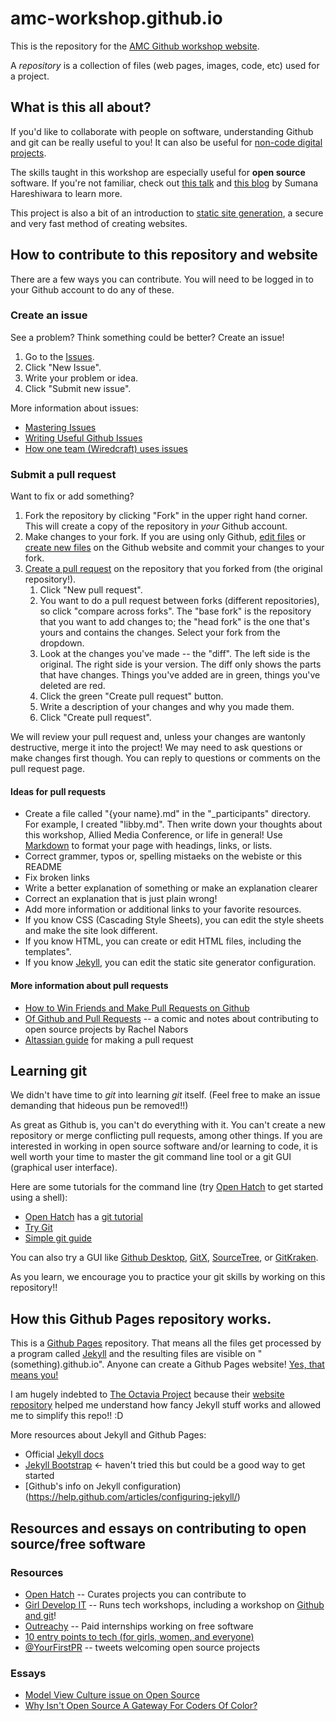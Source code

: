 # amc-workshop.github.io

This is the repository for the
[AMC Github workshop website](http://amc-workshop.github.io).

A *repository* is a collection of files (web pages, images, code, etc)
used for a project.

## What is this all about?

If you'd like to collaborate with people on software, understanding
Github and git can be really useful to you! It can also be useful for
[non-code digital projects](http://readwrite.com/2013/11/08/seven-ways-to-use-github-that-arent-coding/).

The skills taught in this workshop are especially useful for **open
source** software.  If you're not familiar, check out
[this talk](https://www.harihareswara.net/sumana/2013/09/19/0) and
[this blog](https://www.harihareswara.net/sumana/2013/03/31/0) by
Sumana Hareshiwara to learn more.

This project is also a bit of an introduction to
[static site generation](https://davidwalsh.name/introduction-static-site-generators),
a secure and very fast method of creating websites.

## How to contribute to this repository and website

There are a few ways you can contribute. You will need to be logged in
to your Github account to do any of these.

### Create an issue

See a problem? Think something could be better? Create an issue!

1. Go to the [Issues](https://github.com/amc-workshop/amc-workshop.github.io/issues).
2. Click "New Issue".
3. Write your problem or idea.
4. Click "Submit new issue".

More information about issues:

* [Mastering Issues](https://guides.github.com/features/issues/)
* [Writing Useful Github Issues](https://upthemes.com/blog/2014/02/writing-useful-github-issues/)
* [How one team (Wiredcraft) uses issues](https://wiredcraft.com/blog/how-we-write-our-github-issues/)

### Submit a pull request

Want to fix or add something?

1. Fork the repository by clicking "Fork" in the upper right hand
   corner. This will create a copy of the repository in *your* Github
   account.
2. Make changes to your fork. If you are using only Github,
   [edit files](https://help.github.com/articles/editing-files-in-another-user-s-repository/)
   or
   [create new files](https://help.github.com/articles/creating-new-files/)
   on the Github website and commit your changes to your fork.
3. [Create a pull request](https://help.github.com/articles/creating-a-pull-request/)
   on the repository that you forked from (the original repository!).
   1. Click "New pull request".
   2. You want to do a pull request between forks (different
      repositories), so click "compare across forks". The "base fork"
      is the repository that you want to add changes to; the "head
      fork" is the one that's yours and contains the changes. Select
      your fork from the dropdown.
   3. Look at the changes you've made -- the "diff". The left side is
   the original. The right side is your version. The diff only shows
   the parts that have changes. Things you've added are in green,
   things you've deleted are red.
   3. Click the green "Create pull request" button.
   4. Write a description of your changes and why you made them.
   5. Click "Create pull request".

We will review your pull request and, unless your changes are wantonly
destructive, merge it into the project! We may need to ask questions
or make changes first though. You can reply to questions or comments
on the pull request page.

#### Ideas for pull requests

* Create a file called "{your name}.md" in the "_participants"
  directory. For example, I created "libby.md". Then write down your
  thoughts about this workshop, Allied Media Conference, or life in
  general! Use
  [Markdown](https://guides.github.com/features/mastering-markdown/)
  to format your page with headings, links, or lists.
* Correct grammer, typos or, spelling mistaeks on the webiste or this README
* Fix broken links
* Write a better explanation of something or make an explanation
  clearer
* Correct an explanation that is just plain wrong!
* Add more information or additional links to your favorite resources.
* If you know CSS (Cascading Style Sheets), you can edit the style
  sheets and make the site look different.
* If you know HTML, you can create or edit HTML files, including the
  templates".
* If you know [Jekyll](http://www.jekyllrb.com), you can edit the
  static site generator configuration.

#### More information about pull requests

* [How to Win Friends and Make Pull Requests on Github](http://readwrite.com/2014/07/02/github-pull-request-etiquette/)
* [Of Github and Pull Requests](http://rachelnabors.com/2012/04/of-github-and-pull-requests-and-comics/)
  -- a comic and notes about contributing to open source projects by
  Rachel Nabors
* [Altassian guide](https://www.atlassian.com/git/tutorials/making-a-pull-request/) for making a pull request

## Learning git

We didn't have time to *git* into learning *git* itself. (Feel free to
make an issue demanding that hideous pun be removed!!)

As great as Github is, you can't do everything with it. You can't
create a new repository or merge conflicting pull requests, among
other things. If you are interested in working in open source software
and/or learning to code, it is well worth your time to master the git
command line tool or a git GUI (graphical user interface).

Here are some tutorials for the command line (try
[Open Hatch](https://openhatch.org/missions/shell/about) to get
started using a shell):

* [Open Hatch](https://openhatch.org) has a [git tutorial](https://openhatch.org/missions/git)
* [Try Git](https://www.codeschool.com/courses/try-git)
* [Simple git guide](http://rogerdudler.github.io/git-guide/)

You can also try a GUI like
[Github Desktop](https://desktop.github.com/),
[GitX](https://rowanj.github.io/gitx/),
[SourceTree](https://www.sourcetreeapp.com/), or
[GitKraken](https://www.gitkraken.com/).

As you learn, we encourage you to practice your git skills by working
on this repository!!

## How this Github Pages repository works.

This is a
[Github Pages](https://help.github.com/articles/what-are-github-pages/)
repository. That means all the files get processed by a program called
[Jekyll](https://jekyllrb.com/) and the resulting files are visible on
"(something).github.io". Anyone can create a Github Pages website!
[Yes, that means you!](https://guides.github.com/features/pages/)

I am hugely indebted to
[The Octavia Project](http://octaviaproject.org/) because their
[website repository](https://github.com/OctaviaProject/octaviaproject.github.io/)
helped me understand how fancy Jekyll stuff works and allowed me to
simplify this repo!! :D

More resources about Jekyll and Github Pages:

* Official [Jekyll docs](http://jekyllrb.com/docs/home/)
* [Jekyll Bootstrap](http://jekyllbootstrap.com/) <- haven't tried
  this but could be a good way to get started
* [Github's info on Jekyll configuration)(https://help.github.com/articles/configuring-jekyll/)

## Resources and essays on contributing to open source/free software

### Resources

* [Open Hatch](https://openhatch.org) -- Curates projects you can contribute to
* [Girl Develop IT](https://www.girldevelopit.com) -- Runs tech workshops, including a workshop on [Github and git](https://www.girldevelopit.com/materials/intro-git-github)!
* [Outreachy](https://www.gnome.org/outreachy/) -- Paid internships working on free software
* [10 entry points to tech (for girls, women, and everyone)](https://opensource.com/life/15/1/10-ways-girls-and-women-can-get-open-source-and-tech)
* [@YourFirstPR](https://twitter.com/yourfirstpr) -- tweets welcoming open source projects

### Essays

* [Model View Culture issue on Open Source](https://modelviewculture.com/issues/open-source)
* [Why Isn't Open Source A Gateway For Coders Of Color?](http://www.npr.org/sections/codeswitch/2013/12/05/248791579/why-isnt-open-source-a-gateway-for-coders-of-color)
